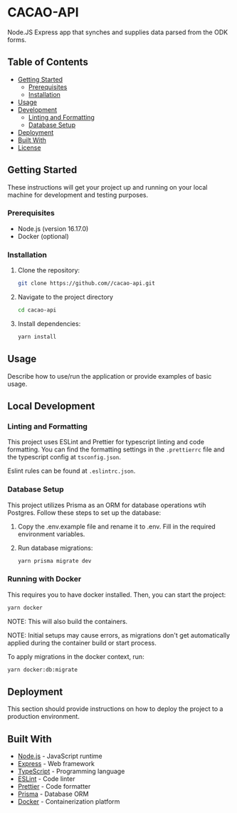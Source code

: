 # CACAO-API

Node.JS Express app that synches and supplies data parsed from the ODK forms.

## Table of Contents

-   [Getting Started](#getting-started)
    -   [Prerequisites](#prerequisites)
    -   [Installation](#installation)
-   [Usage](#usage)
-   [Development](#development)
    -   [Linting and Formatting](#linting-and-formatting)
    -   [Database Setup](#database-setup)
-   [Deployment](#deployment)
-   [Built With](#built-with)
-   [License](#license)

## Getting Started

These instructions will get your project up and running on your local machine for development and testing purposes.

### Prerequisites

-   Node.js (version 16.17.0)
-   Docker (optional)

### Installation

1. Clone the repository:

    ```bash
    git clone https://github.com//cacao-api.git
    ```

2. Navigate to the project directory

    ```bash
    cd cacao-api
    ```

3. Install dependencies:

    ```bash
    yarn install
    ```

## Usage

Describe how to use/run the application or provide examples of basic usage.

## Local Development

### Linting and Formatting

This project uses ESLint and Prettier for typescript linting and code formatting. You can find the formatting settings in the `.prettierrc` file and the typescript config at `tsconfig.json`.

Eslint rules can be found at `.eslintrc.json`.

### Database Setup

This project utilizes Prisma as an ORM for database operations wtih Postgres. Follow these steps to set up the database:

1. Copy the .env.example file and rename it to .env. Fill in the required environment variables.

2. Run database migrations:

    ```bash
    yarn prisma migrate dev
    ```

### Running with Docker

This requires you to have docker installed. Then, you can start the project:

```bash
yarn docker
```

NOTE: This will also build the containers.

NOTE: Initial setups may cause errors, as migrations don't get automatically applied during the container build or start process.

To apply migrations in the docker context, run:

```bash
yarn docker:db:migrate
```

## Deployment

This section should provide instructions on how to deploy the project to a production environment.

## Built With

-   [Node.js](https://nodejs.org/en) - JavaScript runtime
-   [Express](https://expressjs.com/) - Web framework
-   [TypeScript](https://www.typescriptlang.org/) - Programming language
-   [ESLint](https://eslint.org/) - Code linter
-   [Prettier](https://prettier.io/) - Code formatter
-   [Prisma](https://www.prisma.io/) - Database ORM
-   [Docker](https://www.docker.com/) - Containerization platform
